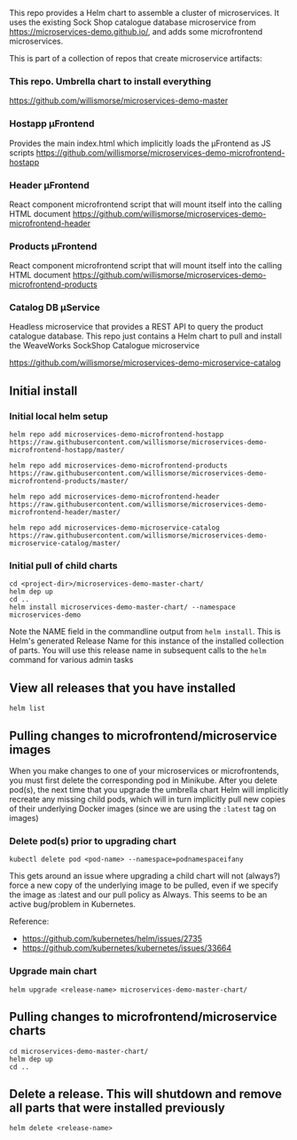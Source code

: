 
This repo provides a Helm chart to assemble a cluster of microservices. It uses the existing Sock Shop catalogue database microservice from https://microservices-demo.github.io/, and adds some microfrontend microservices.

This is part of a collection of repos that create microservice artifacts:

### This repo. Umbrella chart to install everything
https://github.com/willismorse/microservices-demo-master

### Hostapp µFrontend
Provides the main index.html which implicitly loads the µFrontend as JS scripts
https://github.com/willismorse/microservices-demo-microfrontend-hostapp

### Header µFrontend
React component microfrontend script that will mount itself into the calling HTML document
https://github.com/willismorse/microservices-demo-microfrontend-header

### Products µFrontend
React component microfrontend script that will mount itself into the calling HTML document
https://github.com/willismorse/microservices-demo-microfrontend-products

### Catalog DB µService
Headless microservice that provides a REST API to query the product catalogue database. This repo just contains a Helm chart to pull and install the WeaveWorks SockShop Catalogue microservice

https://github.com/willismorse/microservices-demo-microservice-catalog





## Initial install

### Initial local helm setup
```
helm repo add microservices-demo-microfrontend-hostapp  https://raw.githubusercontent.com/willismorse/microservices-demo-microfrontend-hostapp/master/

helm repo add microservices-demo-microfrontend-products  https://raw.githubusercontent.com/willismorse/microservices-demo-microfrontend-products/master/

helm repo add microservices-demo-microfrontend-header  https://raw.githubusercontent.com/willismorse/microservices-demo-microfrontend-header/master/

helm repo add microservices-demo-microservice-catalog  https://raw.githubusercontent.com/willismorse/microservices-demo-microservice-catalog/master/
```

### Initial pull of child charts
```
cd <project-dir>/microservices-demo-master-chart/
helm dep up
cd ..
helm install microservices-demo-master-chart/ --namespace microservices-demo
```

Note the NAME field in the commandline output from `helm install`. This is Helm's generated Release Name for this instance of the installed collection of parts. You will use this release name in subsequent calls to the `helm` command for various admin tasks

## View all releases that you have installed
```
helm list
```


## Pulling changes to microfrontend/microservice images
When you make changes to one of your microservices or microfrontends, you must first delete the corresponding pod in Minikube. After you delete pod(s), the next time that you upgrade the umbrella chart Helm will implicitly recreate any missing child pods, which will in turn implicitly pull new copies of their underlying Docker images (since we are using the `:latest` tag on images) 

### Delete pod(s) prior to upgrading chart
```
kubectl delete pod <pod-name> --namespace=podnamespaceifany
```
This gets around an issue where upgrading a child chart will not (always?) force a new copy of the underlying image to be pulled, even if we specify the image as :latest and our pull policy as Always. This seems to be an active bug/problem in Kubernetes.

Reference:
* https://github.com/kubernetes/helm/issues/2735 
* https://github.com/kubernetes/kubernetes/issues/33664
 
### Upgrade main chart 

```
helm upgrade <release-name> microservices-demo-master-chart/
```


## Pulling changes to microfrontend/microservice charts 
```
cd microservices-demo-master-chart/
helm dep up
cd ..
```

## Delete a release. This will shutdown and remove all parts that were installed previously
```
helm delete <release-name>
```


